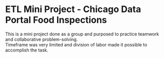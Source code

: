 # ETL Mini Project - Chicago Data Portal Food Inspections
This is a mini project done as a group and purposed to practice teamwork and collaborative problem-solving.   
Timeframe was very limited and division of labor made it possible to accomplish the task.

